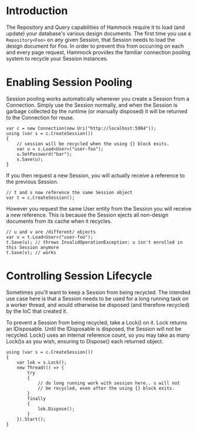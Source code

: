 # Introduction #

The Repository and Query capabilities of Hammock require it to load (and update) your database's various design documents. The first time you use a ` Repository<Foo> ` on any given Session, that Session needs to load the design document for Foo. In order to prevent this from occurring on each and every page request, Hammock provides the familiar connection pooling system to recycle your Session instances.

# Enabling Session Pooling #

Session pooling works automatically whenever you create a Session from a Connection. Simply use the Session normally, and when the Session is garbage collected by the runtime (or manually disposed) it will be returned to the Connection for reuse.

```
var c = new Connection(new Uri("http://localhost:5984"));
using (var s = c.CreateSession())
{
    // session will be recycled when the using {} block exits.
    var u = s.Load<User>("user-foo");
    u.SetPassword("bar");
    s.Save(u);
}
```

If you then request a new Session, you will actually receive a reference to the previous Session.

```
// t and s now reference the same Session object
var t = c.CreateSession();
```

However you request the same User entity from the Session you will receive a _new_ reference. This is because the Session ejects all non-design documents from its cache when it recycles.

```
// u and v are /different/ objects
var v = t.Load<User>("user-foo");
t.Save(u); // throws InvalidOperationException: u isn't enrolled in this Session anymore
t.Save(v); // works
```

# Controlling Session Lifecycle #

Sometimes you'll want to keep a Session from being recycled. The intended use case here is that a Session needs to be used for a long running task on a worker thread, and would otherwise be disposed (and therefore recycled) by the IoC that created it.

To prevent a Session from being recycled, take a Lock() on it. Lock returns an IDisposable. Until the IDisposable is disposed, the Session will not be recycled. Lock() uses an internal reference count, so you may take as many Lock()s as you wish, ensuring to Dispose() each returned object.

```
using (var s = c.CreateSession())
{
    var lok = s.Lock();
    new Thread(() => {
        try
        {
            // do long running work with session here.. s will not
            // be recycled, even after the using {} block exits.
        }
        finally
        {
            lok.Dispose();
        }
    }).Start();
}

```